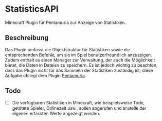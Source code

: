 # StatisticsAPI

Minecraft Plugin für Pentamuria zur Anzeige von Statistiken.

## Beschreibung


Das Plugin umfasst die Objektstruktur für Statistiken sowie die entsprechenden Befehle, um sie im Spiel benutzerfreundlich anzuzeigen. Zudem enthält es einen Manager zur Verwaltung, der auch die Möglichkeit bietet, die Daten in Dateien zu speichern. Es ist jedoch wichtig zu beachten, dass das Plugin nicht für das Sammeln der Statistiken zuständig ist; diese Aufgabe obliegt dem Plugin [Pentamuria](https://github.com/pentamuria/pentamuria).

## Todo

- [ ] Die verfügbaren Statistiken in Minecraft, wie beispielsweise Tode, getötete Spieler, Onlinezeit usw., sollen abgerufen und anstelle der eigenen erfassten Werte angezeigt werden.
